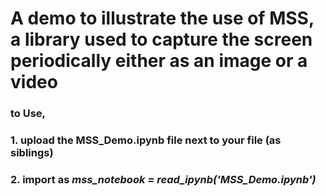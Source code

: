 # A demo to illustrate the use of MSS, a library used to capture the screen periodically either as an image or a video

### to Use,
### 1. upload the MSS_Demo.ipynb file next to your file (as siblings)
### 2. import as <em>mss_notebook = read_ipynb('MSS_Demo.ipynb')</em>

